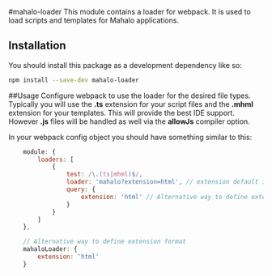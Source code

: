 #mahalo-loader
This module contains a loader for webpack. It is used to load scripts and
templates for Mahalo applications.

## Installation
You should install this package as a development dependency like so:

```sh
npm install --save-dev mahalo-loader
```

##Usage
Configure webpack to use the loader for the desired file types. Typically you will
use the **.ts** extension for your script files and the **.mhml** extension for your
templates. This will provide the best IDE support. However **.js** files will
be handled as well via the **allowJs** compiler option.

In your webpack config object you should have something similar to this:

```javascript
    module: {
        loaders: [
            {
                test: /\.(ts|mhml)$/,
                loader: 'mahalo?extension=html', // extension default is 'mhml'
                query: {
                    extension: 'html' // Alternative way to define extension format
                }
            }
        ]
    },

    // Alternative way to define extension format
    mahaloLoader: {
        extension: 'html'
    }
```